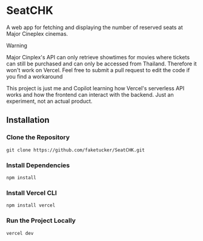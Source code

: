 # SeatCHK
A web app for fetching and displaying the number of reserved seats at Major Cineplex cinemas.

> [!WARNING]
> Major Cinplex's API can only retrieve showtimes for movies where tickets can still be purchased and can only be accessed from Thailand. Therefore it won't work on Vercel. Feel free to submit a pull request to edit the code if you find a workaround

This project is just me and Copilot learning how Vercel's serverless API works and how the frontend can interact with the backend. Just an experiment, not an actual product.
## Installation

### Clone the Repository
```
git clone https://github.com/faketucker/SeatCHK.git
```

### Install Dependencies
```
npm install
```

### Install Vercel CLI
```
npm install vercel
```

### Run the Project Locally
```
vercel dev
```
